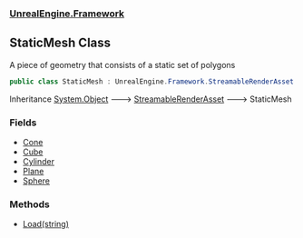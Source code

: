 ### [UnrealEngine.Framework](./UnrealEngine-Framework.md 'UnrealEngine.Framework')
## StaticMesh Class
A piece of geometry that consists of a static set of polygons  
```csharp
public class StaticMesh : UnrealEngine.Framework.StreamableRenderAsset
```
Inheritance [System.Object](https://docs.microsoft.com/en-us/dotnet/api/System.Object 'System.Object') &#129106; [StreamableRenderAsset](./StreamableRenderAsset.md 'UnrealEngine.Framework.StreamableRenderAsset') &#129106; StaticMesh  
### Fields
- [Cone](./StaticMesh-Cone.md 'UnrealEngine.Framework.StaticMesh.Cone')
- [Cube](./StaticMesh-Cube.md 'UnrealEngine.Framework.StaticMesh.Cube')
- [Cylinder](./StaticMesh-Cylinder.md 'UnrealEngine.Framework.StaticMesh.Cylinder')
- [Plane](./StaticMesh-Plane.md 'UnrealEngine.Framework.StaticMesh.Plane')
- [Sphere](./StaticMesh-Sphere.md 'UnrealEngine.Framework.StaticMesh.Sphere')
### Methods
- [Load(string)](./StaticMesh-Load(string).md 'UnrealEngine.Framework.StaticMesh.Load(string)')
